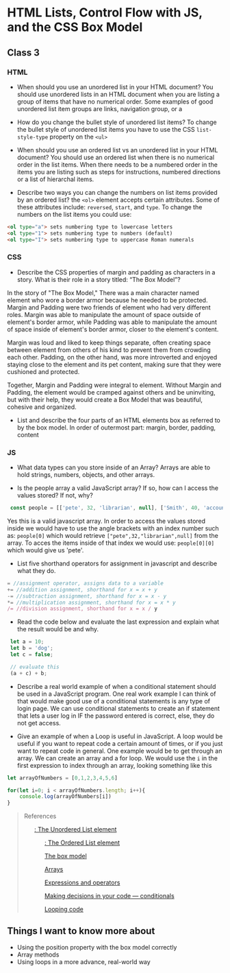 # HTML Lists, Control Flow with JS, and the CSS Box Model

## Class 3

### HTML 
- When should you use an unordered list in your HTML document?
You should use unordered lists in an HTML document when you are listing a group of items that have no numerical order. Some examples of good unordered list item groups are links, navigation group, or a


- How do you change the bullet style of unordered list items?
To change the bullet style of unordered list items you have to use the CSS `list-style-type` property on the `<ul>`


- When should you use an ordered list vs an unordered list in your HTML document?
You should use an ordered list when there is no numerical order in the list items. When there needs to be a numbered order in the items you are listing such as steps for instructions, numbered directions or a list of hierarchal items.


- Describe two ways you can change the numbers on list items provided by an ordered list?
the `<ol>` element accepts certain attributes. Some of these attributes include:
`reversed`, `start`, and `type`. To change the numbers on the list items you could use:

```html
<ol type="a"> sets numbering type to lowercase letters
<ol type="1"> sets numbering type to numbers (default)
<ol type="I"> sets numbering type to uppercase Roman numerals
```


### CSS
- Describe the CSS properties of margin and padding as characters in a story. What is their role in a story titled: “The Box Model”?

In the story of "The Box Model," There was a main character named element who wore a border armor because he needed to be protected. Margin and Padding were two friends of element who had very different roles. Margin was able to manipulate the amount of space outside of element's border armor, while Padding was able to manipulate the amount of space inside of element's border armor, closer to the element's content.

Margin was loud and liked to keep things separate, often creating space between element from others of his kind to prevent them from crowding each other. Padding, on the other hand, was more introverted and enjoyed staying close to the element and its pet content, making sure that they were cushioned and protected.

Together, Margin and Padding were integral to element. Without Margin and Padding, the element would be cramped against others and be uninviting, but with their help, they would create a  Box Model that was beautiful, cohesive and organized.

- List and describe the four parts of an HTML elements box as referred to by the box model.
In order of outermost part: margin, border, padding, content


### JS

- What data types can you store inside of an Array?
Arrays are able to hold strings, numbers, objects, and other arrays.


- Is the people array a valid JavaScript array? If so, how can I access the values stored? If not, why?

```javascript
 const people = [['pete', 32, 'librarian', null], ['Smith', 40, 'accountant', 'fishing:hiking:rock_climbing'], ['bill', null, 'artist', null]];
```

Yes this is a valid javascript array. In order to access the values stored inside we would have to use the angle brackets with an index number such as:
`people[0]` which would retrieve `["pete",32,"librarian",null]` from the array. To acces the items inside of that index we would use: 
`people[0][0]` which would give us 'pete'.


- List five shorthand operators for assignment in javascript and describe what they do.

```javascript
= //assignment operator, assigns data to a variable
+= //addition assignment, shorthand for x = x + y
-= //subtraction assignment, shorthand for x = x - y
*= //multiplication assignment, shorthand for x = x * y
/= //division assignment, shorthand for x = x / y
```


- Read the code below and evaluate the last expression and explain what the result would be and why.

```javascript
 let a = 10;
 let b = 'dog';
 let c = false;

 // evaluate this
 (a + c) + b;
```



- Describe a real world example of when a conditional statement should be used in a JavaScript program.
One real work example I can think of that would make good use of a conditional statements is any type of login page. We can use conditional statements to create an if statement that lets a user log in IF the password entered is correct, else, they do not get access.


- Give an example of when a Loop is useful in JavaScript.
A loop would be useful if  you want to repeat code a certain amount of times, or if you just want to repeat code in general. One example would be to get through an array. We can create an array and a for loop. We would use the `i` in the first expression to index through an array, looking something like this

```javascript
let arrayOfNumbers = [0,1,2,3,4,5,6]

for(let i=0; i < arrayOfNumbers.length; i++){
    console.log(arrayOfNumbers[i])
}

```


>References
>
>[<ul>: The Unordered List element](https://developer.mozilla.org/en-US/docs/Web/HTML/Element/ul)
>
>[<ol>: The Ordered List element](https://developer.mozilla.org/en-US/docs/Web/HTML/Element/ol)
>
>[The box model](https://developer.mozilla.org/en-US/docs/Learn/CSS/Building_blocks/The_box_model)
>
>[Arrays](https://developer.mozilla.org/en-US/docs/Learn/JavaScript/First_steps/Arrays)
>
>[Expressions and operators](https://developer.mozilla.org/en-US/docs/Web/JavaScript/Guide/Expressions_and_Operators)
>
>[Making decisions in your code — conditionals](https://developer.mozilla.org/en-US/docs/Learn/JavaScript/Building_blocks/conditionals)
>
>[Looping code](https://developer.mozilla.org/en-US/docs/Learn/JavaScript/Building_blocks/Looping_code)

## Things I want to know more about
- Using the position property with the box model correctly
- Array methods
- Using loops in a more advance, real-world way